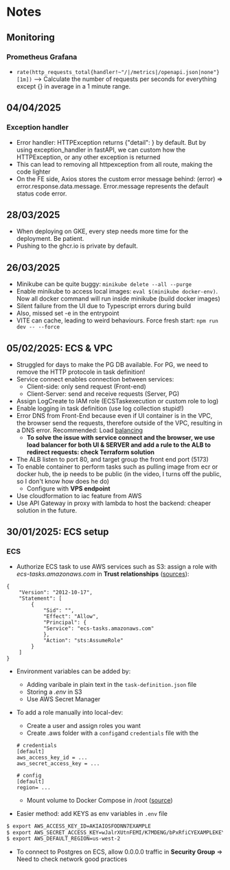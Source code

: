 # Notes

## Monitoring
### Prometheus Grafana
* `rate(http_requests_total{handler!~"/|/metrics|/openapi.json|none"}[1m])` --> Calculate the number of requests per seconds for everything except {} in average in a 1 minute range.

## 04/04/2025
### Exception handler
* Error handler: HTTPException returns {"detail": <error message>} by default. But by using exception_handler in fastAPI, we can custom how the HTTPException, or any other exception is returned
* This can lead to removing all httpexception from all route, making the code lighter
* On the FE side, Axios stores the custom error message behind: (error) => error.response.data.message. Error.message represents the default status code error.

## 28/03/2025
* When deploying on GKE, every step needs more time for the deployment. Be patient.
* Pushing to the ghcr.io is private by default.

## 26/03/2025
* Minikube can be quite buggy: `minikube delete --all --purge`
* Enable minikube to access local images: `eval $(minikube docker-env)`. Now all docker command will run inside minikube (build docker images)
* Silent failure from the UI due to Typescript errors during build
* Also, missed set -e in the entrypoint
* VITE can cache, leading to weird behaviours. Force fresh start: `npm run dev -- --force`

## 05/02/2025: ECS & VPC

* Struggled for days to make the PG DB available. For PG, we need to remove the HTTP protocole in task definition!
* Service connect enables connection between services:
    * Client-side: only send request (Front-end)
    * Client-Server: send and receive requests (Server, PG)
* Assign LogCreate to IAM role (ECSTaskexecution or custom role to log)
* Enable logging in task definition (use log collection stupid!)
* Error DNS from Front-End because even if UI container is in the VPC, the browser send the requests, therefore outside of the VPC, resulting in a DNS error. Recommended: Load [balancing](https://repost.aws/questions/QUAwiyQWEuTlGNKKV8tyYdUw/ecs-service-connect-not-able-to-connect-to-backend-from-frontend-application)
    * **To solve the issue with service connect and the browser, we use load balancer for both UI & SERVER and add a rule to the ALB to redirect requests: check Terraform solution**
* The ALB listen to port 80, and target group the front end port (5173)
* To enable container to perform tasks such as pulling image from ecr or docker hub, the ip needs to be public (in the video, I turns off the public, so I don't know how does he do)
    * Configure with **VPS endpoint**
* Use cloudformation to iac feature from AWS
* Use API Gateway in proxy with lambda to host the backend: cheaper solution in the future.
 

## 30/01/2025: ECS setup

### ECS

* Authorize ECS task to use AWS services such as S3: assign a role with *ecs-tasks.amazonaws.com* in **Trust relationships** ([sources](https://repost.aws/knowledge-center/ecs-unable-to-assume-role)):

```
{
    "Version": "2012-10-17",
    "Statement": [
        {
            "Sid": "",
            "Effect": "Allow",
            "Principal": {
            "Service": "ecs-tasks.amazonaws.com"
            },
            "Action": "sts:AssumeRole"
        }
    ]
}
```

*  Environment variables can be added by:
    * Adding varibale in plain text in the `task-definition.json` file
    * Storing a *.env* in S3
    * Use AWS Secret Manager

*  To add a role manually into local-dev:
    * Create a user and assign roles you want
    * Create .aws folder with a `config`and `credentials` file with the 

    ```
    # credentials
    [default]
    aws_access_key_id = ...
    aws_secret_access_key = ...
    ```

    ```
    # config
    [default]
    region= ...
    ```
    * Mount volume to Docker Compose in /root ([source](https://stackoverflow.com/questions/49502552/pass-aws-role-supplied-credentials-to-docker-container))

* Easier method: add KEYS as env variables in `.env` file

```bash
$ export AWS_ACCESS_KEY_ID=AKIAIOSFODNN7EXAMPLE
$ export AWS_SECRET_ACCESS_KEY=wJalrXUtnFEMI/K7MDENG/bPxRfiCYEXAMPLEKEY
$ export AWS_DEFAULT_REGION=us-west-2
```

* To connect to Postgres on ECS, allow 0.0.0.0 traffic in **Security Group** => Need to check network good practices



